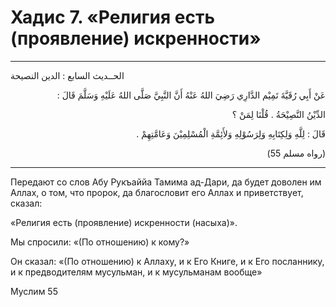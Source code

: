 
<h1 class="hadith-header">Хадис 7. «Религия есть (проявление) искренности»</h1>

<hr>

<p class="arabic-text">الحــديث السابع : الدين النصيحة</p>
 
<p class="arabic-text" dir="rtl">
عَنْ أَبِي رُقَيَّةَ تَمِيْم الدَّارِي رَضِيَ اللهُ عَنْهُ أَنَّ النَّبِيَّ صَلَّى اللهُ عَلَيْهِ وَسَلَّمَ قَالَ : 
</p>

<p class="arabic-text" dir="rtl">
الدِّيْنُ النَّصِيْحَةُ .
قُلْنَا لِمَنْ ؟
</p>

<p class="arabic-text" dir="rtl">
 قَالَ : لِلَّهِ وَلِكِتَابِهِ وَلِرَسُوْلِهِ وَلأَئِمَّةِ الْمُسْلِمِيْنَ وَعَامَّتِهِمْ . 
</p>

<p class="arabic-subtext" dir="rtl">
(رواه مسلم 55)
</p>
 
<hr>


<p class="russian-text">
Передают со слов Абу Рукъаййа Тамима ад-Дари, да будет доволен им Аллах, о том, что пророк, да благословит его Аллах и приветствует, сказал:
</p>

<p class="russian-text">«Религия есть (проявление) искренности (насыха)».</p> 
<p class="russian-text">Мы спросили: «(По отношению) к кому?»</p>

<p class="russian-text">Он сказал: «(По отношению) к Аллаху, и к Его Книге, и к Его посланнику, и к предводителям мусульман, и к мусульманам вообще»</p> 

<p class="russian-subtext">Муслим 55</p>